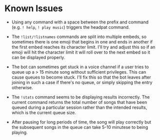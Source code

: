 # Known Issues

- Using any command with a space between the prefix and command (e.g. `! help`, `! play music`) triggers the headpat command.

- The `!list/!listnames` commands are split into multiple embeds, so sometimes there is one emoji that begins in one and ends in another if the first embed reaches its character limit. I'll try and adjust this so if an emoji will hit the character limit it will roll over to the next embed so it can be displayed properly.

- The bot can sometimes get stuck in a voice channel if a user tries to queue up a > 15 minute song without sufficient privileges. This can cause queues to become stuck. I'll fix this so that the bot leaves after joining in such a case if there's no queue, or simply skipping the entry otherwise.

- The `!stats` command seems to be displaying results incorrectly. The current command returns the total number of songs that have been queued during a particular session rather than the intended results, which is the current queue size.

- After pausing for long periods of time, the song will play correctly but the subsequent songs in the queue can take 5-10 minutese to being playing.